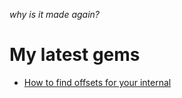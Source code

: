 *why is it made again?*
# My latest gems
- [How to find offsets for your internal](https://thejustfox.github.io/asdf/2025/02/09/how2ballistic)
